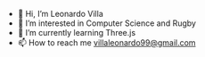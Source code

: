 - 👋 Hi, I’m Leonardo Villa
- 👀 I’m interested in Computer Science and Rugby
- 🌱 I’m currently learning Three.js
- 📫 How to reach me villaleonardo99@gmail.com

<!---
leonardovilla99/leonardovilla99 is a ✨ special ✨ repository because its `README.md` (this file) appears on your GitHub profile.
You can click the Preview link to take a look at your changes.
--->
